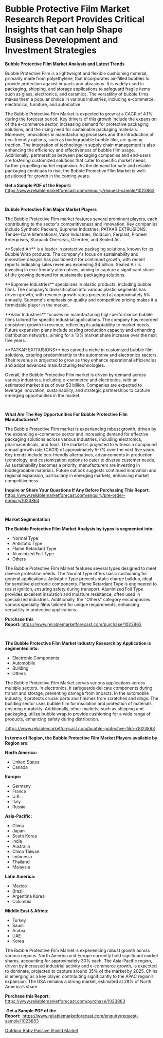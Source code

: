<p><h1>Bubble Protective Film Market Research Report Provides Critical Insights that can help Shape Business Development and Investment Strategies</h1></p><p><strong>Bubble Protective Film Market Analysis and Latest Trends</strong></p>
<p><p>Bubble Protective Film is a lightweight and flexible cushioning material, primarily made from polyethylene, that incorporates air-filled bubbles to provide protection against impacts and abrasions. It is widely used in packaging, shipping, and storage applications to safeguard fragile items such as glass, electronics, and ceramics. The versatility of bubble films makes them a popular choice in various industries, including e-commerce, electronics, furniture, and automotive.</p><p>The Bubble Protective Film Market is expected to grow at a CAGR of 4.1% during the forecast period. Key drivers of this growth include the expansion of the e-commerce sector, increasing demand for protective packaging solutions, and the rising need for sustainable packaging materials. Moreover, innovations in manufacturing processes and the introduction of eco-friendly options, such as biodegradable bubble film, are gaining traction. The integration of technology in supply chain management is also enhancing the efficiency and effectiveness of bubble film usage. Additionally, partnerships between packaging companies and end-users are fostering customized solutions that cater to specific market needs, further propelling market expansion. As the demand for safe and reliable packaging continues to rise, the Bubble Protective Film Market is well-positioned for growth in the coming years.</p></p>
<p><strong>Get a Sample PDF of the Report:&nbsp;</strong> <a href="https://www.reliablemarketforecast.com/enquiry/request-sample/1023863?utm_campaign=2736&utm_medium=2&utm_source=Github&utm_content=ia&utm_term=07032025&utm_id=bubble-protective-film">https://www.reliablemarketforecast.com/enquiry/request-sample/1023863</a></p>
<p>&nbsp;</p>
<p><strong>Bubble Protective Film Major Market Players</strong></p>
<p><p>The Bubble Protective Film market features several prominent players, each contributing to the sector's competitiveness and innovation. Key companies include Synthetic Packers, Supreme Industries, PATKAR EXTRUSIONS, Tender-Care International, Valor Industries, Goldcoin, Ferplast, Pioneer Enterprises, Starpack Overseas, Ozerden, and Sealed Air.</p><p>**Sealed Air** is a leader in protective packaging solutions, known for its Bubble Wrap products. The company's focus on sustainability and innovative designs has positioned it for continued growth, with recent reports indicating sales revenues exceeding $4 billion. Sealed Air is investing in eco-friendly alternatives, aiming to capture a significant share of the growing demand for sustainable packaging solutions.</p><p>**Supreme Industries** specializes in plastic products, including bubble films. The company's diversification into various plastic segments has driven growth, with revenue growth rates projected at approximately 5% annually. Supreme's emphasis on quality and competitive pricing makes it a formidable player in the market.</p><p>**Valor Industries** focuses on manufacturing high-performance bubble films tailored for specific industrial applications. The company has recorded consistent growth in revenue, reflecting its adaptability to market needs. Future expansion plans include scaling production capacity and enhancing distribution networks, aiming for a 10% market share increase over the next five years.</p><p>**PATKAR EXTRUSIONS** has carved a niche in customized bubble film solutions, catering predominantly to the automotive and electronics sectors. Their revenue is projected to grow as they enhance operational efficiencies and adopt advanced manufacturing technologies.</p><p>Overall, the Bubble Protective Film market is driven by demand across various industries, including e-commerce and electronics, with an estimated market size of over $3 billion. Companies are expected to leverage innovation, sustainability, and strategic partnerships to capture emerging opportunities in the market.</p></p>
<p>&nbsp;</p>
<p><strong>What Are The Key Opportunities For Bubble Protective Film Manufacturers?</strong></p>
<p><p>The Bubble Protective Film market is experiencing robust growth, driven by the expanding e-commerce sector and increasing demand for effective packaging solutions across various industries, including electronics, pharmaceuticals, and food. The market is projected to witness a compound annual growth rate (CAGR) of approximately 5-7% over the next five years. Key trends include eco-friendly alternatives, advancements in production technology, and customization options to cater to diverse customer needs. As sustainability becomes a priority, manufacturers are investing in biodegradable materials. Future outlook suggests continued innovation and regional expansion, particularly in emerging markets, enhancing market competitiveness.</p></p>
<p><strong>Inquire or Share Your Questions If Any Before Purchasing This Report:</strong> <a href="https://www.reliablemarketforecast.com/enquiry/pre-order-enquiry/1023863?utm_campaign=2736&utm_medium=2&utm_source=Github&utm_content=ia&utm_term=07032025&utm_id=bubble-protective-film">https://www.reliablemarketforecast.com/enquiry/pre-order-enquiry/1023863</a></p>
<p>&nbsp;</p>
<p><strong>Market Segmentation</strong></p>
<p><strong>The Bubble Protective Film Market Analysis by types is segmented into:</strong></p>
<p><ul><li>Normal Type</li><li>Antistatic Type</li><li>Flame Retardant Type</li><li>Aluminized Foil Type</li><li>Others</li></ul></p>
<p><p>The Bubble Protective Film Market features several types designed to meet diverse protection needs. The Normal Type offers basic cushioning for general applications. Antistatic Type prevents static charge buildup, ideal for sensitive electronic components. Flame Retardant Type is engineered to resist ignition, ensuring safety during transport. Aluminized Foil Type provides excellent insulation and moisture resistance, often used in specialized industries. Additionally, the "Others" category encompasses various specialty films tailored for unique requirements, enhancing versatility in protective applications.</p></p>
<p><strong>Purchase this Report:&nbsp;</strong><a href="https://www.reliablemarketforecast.com/purchase/1023863?utm_campaign=2736&utm_medium=2&utm_source=Github&utm_content=ia&utm_term=07032025&utm_id=bubble-protective-film">https://www.reliablemarketforecast.com/purchase/1023863</a></p>
<p>&nbsp;</p>
<p><strong>The Bubble Protective Film Market Industry Research by Application is segmented into:</strong></p>
<p><ul><li>Electronic Components</li><li>Automobile</li><li>Building</li><li>Others</li></ul></p>
<p><p>The Bubble Protective Film Market serves various applications across multiple sectors. In electronics, it safeguards delicate components during transit and storage, preventing damage from impacts. In the automobile industry, it protects crucial parts and finishes from scratches and dings. The building sector uses bubble film for insulation and protection of materials, ensuring durability. Additionally, other markets, such as shipping and packaging, utilize bubble wrap to provide cushioning for a wide range of products, enhancing safety during distribution.</p></p>
<p><a href="https://www.reliablemarketforecast.com/bubble-protective-film-r1023863?utm_campaign=2736&utm_medium=2&utm_source=Github&utm_content=ia&utm_term=07032025&utm_id=bubble-protective-film">&nbsp;https://www.reliablemarketforecast.com/bubble-protective-film-r1023863</a></p>
<p><strong>In terms of Region, the Bubble Protective Film Market Players available by Region are:</strong></p>
<p>
    <p> <strong> North America: </strong>
        <ul>
            <li>United States</li>
            <li>Canada</li>
        </ul>
        </p> 
    <p> <strong> Europe: </strong>
        <ul>
            <li>Germany</li>
            <li>France</li>
            <li>U.K.</li>
            <li>Italy</li>
            <li>Russia</li>
        </ul>
        </p> 
    <p> <strong> Asia-Pacific: </strong>
        <ul>
            <li>China</li>
            <li>Japan</li>
            <li>South Korea</li>
            <li>India</li>
            <li>Australia</li>
            <li>China Taiwan</li>
            <li>Indonesia</li>
            <li>Thailand</li>
            <li>Malaysia</li>
        </ul>
        </p> 
    <p> <strong> Latin America: </strong>
        <ul>
            <li>Mexico</li>
            <li>Brazil</li>
            <li>Argentina Korea</li>
            <li>Colombia</li>
        </ul>
        </p> 
    <p> <strong> Middle East & Africa: </strong>
        <ul>
            <li>Turkey</li>
            <li>Saudi</li>
            <li>Arabia</li>
            <li>UAE</li>
            <li>Korea</li>
        </ul>
    </p>
    </p>
<p><p>The Bubble Protective Film Market is experiencing robust growth across various regions. North America and Europe currently hold significant market shares, accounting for approximately 30% each. The Asia-Pacific region, driven by increased industrial activity and e-commerce growth, is expected to dominate, projected to capture around 35% of the market by 2025. China is emerging as a key player, contributing significantly to the APAC region’s expansion. The USA remains a strong market, estimated at 28% of North America’s share.</p></p>
<p><strong>Purchase this Report: </strong><a href="https://www.reliablemarketforecast.com/purchase/1023863?utm_campaign=2736&utm_medium=2&utm_source=Github&utm_content=ia&utm_term=07032025&utm_id=bubble-protective-film">https://www.reliablemarketforecast.com/purchase/1023863</a></p>
<p>&nbsp;<strong>Get a Sample PDF of the Report:&nbsp;&nbsp;</strong><a href="https://www.reliablemarketforecast.com/enquiry/request-sample/1023863?utm_campaign=2736&utm_medium=2&utm_source=Github&utm_content=ia&utm_term=07032025&utm_id=bubble-protective-film">https://www.reliablemarketforecast.com/enquiry/request-sample/1023863</a></p>
<p><strong></strong></p>
<p><p><a href="https://github.com/pelahotayabe/Market-Research-Report-List-1/blob/main/outdoor-baby-passive-shield-market.md?utm_campaign=2736&utm_medium=2&utm_source=Github&utm_content=ia&utm_term=07032025&utm_id=bubble-protective-film">Outdoor Baby Passive Shield Market</a></p></p>